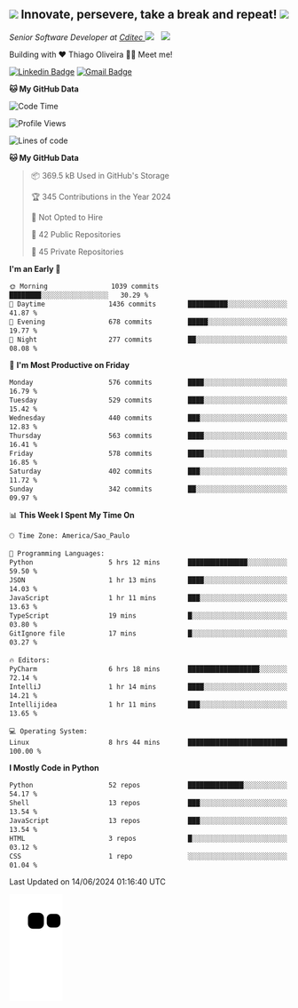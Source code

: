 <h2><img src="https://emojis.slackmojis.com/emojis/images/1531849430/4246/blob-sunglasses.gif?1531849430" width="30"/> Innovate, persevere, take a break and repeat! <img src="https://media.giphy.com/media/12oufCB0MyZ1Go/giphy.gif" width="50"></h2>
<img align='right' src="https://media.giphy.com/media/M9gbBd9nbDrOTu1Mqx/giphy.gif" width="230">
<p><em>Senior Software Developer at <a href="https://www.cditec.com.br/">Cditec
</a><img src="https://media.giphy.com/media/WUlplcMpOCEmTGBtBW/giphy.gif" width="30"> 
</em></p>



Building with ❤️ Thiago Oliveira 👋🏽 Meet me!

[![Linkedin Badge](https://img.shields.io/badge/-Thiago-blue?style=flat-square&logo=Linkedin&logoColor=white&link=https://www.linkedin.com/in/tgmarinho/)](https://www.linkedin.com/in/thiagoceconelo/) 
[![Gmail Badge](https://img.shields.io/badge/-thiceconelo@gmail.com-c14438?style=flat-square&logo=Gmail&logoColor=white&link=mailto:thiceconelo@gmail.com)](mailto:thiceconelo@gmail.com)

</em></p>

<!-- <span style="height ">
![Anurag's GitHub stats](https://github-readme-stats.vercel.app/api?username=arthurspk&show_icons=true&theme=tokyonight)
</span> -->

**🐱 My GitHub Data** 
<!--START_SECTION:waka-->
![Code Time](http://img.shields.io/badge/Code%20Time-1%2C408%20hrs%2011%20mins-blue)

![Profile Views](http://img.shields.io/badge/Profile%20Views-0-blue)

![Lines of code](https://img.shields.io/badge/From%20Hello%20World%20I%27ve%20Written-4.9%20million%20lines%20of%20code-blue)

**🐱 My GitHub Data** 

> 📦 369.5 kB Used in GitHub's Storage 
 > 
> 🏆 345 Contributions in the Year 2024
 > 
> 🚫 Not Opted to Hire
 > 
> 📜 42 Public Repositories 
 > 
> 🔑 45 Private Repositories 
 > 
**I'm an Early 🐤** 

```text
🌞 Morning                1039 commits        ████████░░░░░░░░░░░░░░░░░   30.29 % 
🌆 Daytime                1436 commits        ██████████░░░░░░░░░░░░░░░   41.87 % 
🌃 Evening                678 commits         █████░░░░░░░░░░░░░░░░░░░░   19.77 % 
🌙 Night                  277 commits         ██░░░░░░░░░░░░░░░░░░░░░░░   08.08 % 
```
📅 **I'm Most Productive on Friday** 

```text
Monday                   576 commits         ████░░░░░░░░░░░░░░░░░░░░░   16.79 % 
Tuesday                  529 commits         ████░░░░░░░░░░░░░░░░░░░░░   15.42 % 
Wednesday                440 commits         ███░░░░░░░░░░░░░░░░░░░░░░   12.83 % 
Thursday                 563 commits         ████░░░░░░░░░░░░░░░░░░░░░   16.41 % 
Friday                   578 commits         ████░░░░░░░░░░░░░░░░░░░░░   16.85 % 
Saturday                 402 commits         ███░░░░░░░░░░░░░░░░░░░░░░   11.72 % 
Sunday                   342 commits         ██░░░░░░░░░░░░░░░░░░░░░░░   09.97 % 
```


📊 **This Week I Spent My Time On** 

```text
🕑︎ Time Zone: America/Sao_Paulo

💬 Programming Languages: 
Python                   5 hrs 12 mins       ███████████████░░░░░░░░░░   59.50 % 
JSON                     1 hr 13 mins        ████░░░░░░░░░░░░░░░░░░░░░   14.03 % 
JavaScript               1 hr 11 mins        ███░░░░░░░░░░░░░░░░░░░░░░   13.63 % 
TypeScript               19 mins             █░░░░░░░░░░░░░░░░░░░░░░░░   03.80 % 
GitIgnore file           17 mins             █░░░░░░░░░░░░░░░░░░░░░░░░   03.27 % 

🔥 Editors: 
PyCharm                  6 hrs 18 mins       ██████████████████░░░░░░░   72.14 % 
IntelliJ                 1 hr 14 mins        ████░░░░░░░░░░░░░░░░░░░░░   14.21 % 
Intellijidea             1 hr 11 mins        ███░░░░░░░░░░░░░░░░░░░░░░   13.65 % 

💻 Operating System: 
Linux                    8 hrs 44 mins       █████████████████████████   100.00 % 
```

**I Mostly Code in Python** 

```text
Python                   52 repos            ██████████████░░░░░░░░░░░   54.17 % 
Shell                    13 repos            ███░░░░░░░░░░░░░░░░░░░░░░   13.54 % 
JavaScript               13 repos            ███░░░░░░░░░░░░░░░░░░░░░░   13.54 % 
HTML                     3 repos             █░░░░░░░░░░░░░░░░░░░░░░░░   03.12 % 
CSS                      1 repo              ░░░░░░░░░░░░░░░░░░░░░░░░░   01.04 % 
```




 Last Updated on 14/06/2024 01:16:40 UTC
<!--END_SECTION:waka-->

![Snake animation](https://github.com/rafaballerini/rafaballerini/blob/output/github-contribution-grid-snake.svg)


<!---
ceconelo/ceconelo is a ✨ special ✨ repository because its `README.md` (this file) appears on your GitHub profile.
You can click the Preview link to take a look at your changes.
--->

